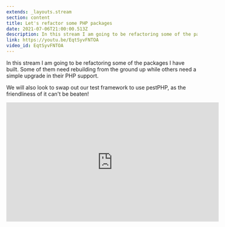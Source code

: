 ```yaml
---
extends: _layouts.stream
section: content
title: Let's refactor some PHP packages
date: 2021-07-06T21:00:00.513Z
description: In this stream I am going to be refactoring some of the packages I have built. Some of them need rebuilding from the ground up while others need a simple upgrade in their PHP support. 
link: https://youtu.be/EqtSyvFNTOA
video_id: EqtSyvFNTOA
---
```

In this stream I am going to be refactoring some of the packages I have built. Some of them need rebuilding from the ground up while others need a simple upgrade in their PHP support. 

We will also look to swap out our test framework to use pestPHP, as the friendliness of it can't be beaten!

<div class="aspect-w-16 aspect-h-9">
    <iframe width="560" height="315" src="https://www.youtube.com/embed/EqtSyvFNTOA" title="YouTube video player" frameborder="0" allow="accelerometer; autoplay; clipboard-write; encrypted-media; gyroscope; picture-in-picture" allowfullscreen></iframe>
</div>